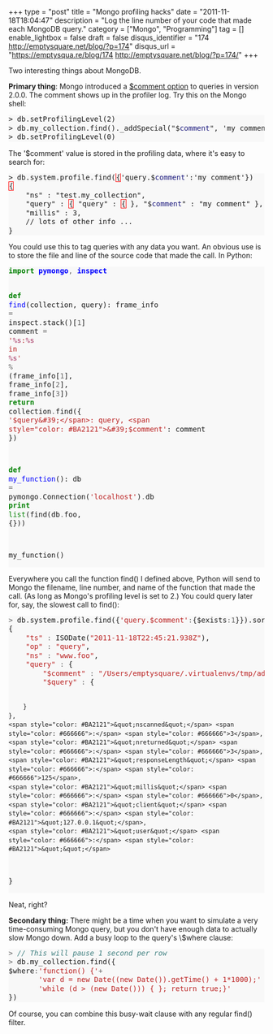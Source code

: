 +++
type = "post"
title = "Mongo profiling hacks"
date = "2011-11-18T18:04:47"
description = "Log the line number of your code that made each MongoDB query."
category = ["Mongo", "Programming"]
tag = []
enable_lightbox = false
draft = false
disqus_identifier = "174 http://emptysquare.net/blog/?p=174"
disqus_url = "https://emptysqua.re/blog/174 http://emptysquare.net/blog/?p=174/"
+++

<p>Two interesting things about MongoDB.</p>
<p><strong>Primary thing</strong>: Mongo introduced a <a href="http://www.mongodb.org/display/DOCS/Advanced+Queries#AdvancedQueries-%24comment">$comment
option</a>
to queries in version 2.0.0. The comment shows up in the profiler log.
Try this on the Mongo shell:</p>
<div class="codehilite" style="background: #f8f8f8"><pre style="line-height: 125%">&gt; db.setProfilingLevel(2)
&gt; db.my_collection.find()._addSpecial(&quot;$<span style="color: #19177C">comment</span>&quot;, &#39;my comment&#39;)
&gt; db.setProfilingLevel(0)
</pre></div>


<p>The '$comment' value is stored in the profiling data, where it's easy
to search for:</p>
<div class="codehilite" style="background: #f8f8f8"><pre style="line-height: 125%">&gt; db.system.profile.find(<span style="border: 1px solid #FF0000">{</span>&#39;query.$<span style="color: #19177C">comment</span>&#39;:&#39;my comment&#39;})
<span style="border: 1px solid #FF0000">{</span>
    &quot;ns&quot; : &quot;test.my_collection&quot;,
    &quot;query&quot; : <span style="border: 1px solid #FF0000">{</span> &quot;query&quot; : <span style="border: 1px solid #FF0000">{</span> }, &quot;$<span style="color: #19177C">comment</span>&quot; : &quot;my comment&quot; },
    &quot;millis&quot; : 3,
    // lots of other info ...
}
</pre></div>


<p>You could use this to tag queries with any data you want. An obvious use
is to store the file and line of the source code that made the call. In
Python:</p>
<div class="codehilite" style="background: #f8f8f8"><pre style="line-height: 125%"><span style="color: #008000; font-weight: bold">import</span> <span style="color: #0000FF; font-weight: bold">pymongo</span><span style="color: #666666">,</span> <span style="color: #0000FF; font-weight: bold">inspect</span>

<span style="color: #008000; font-weight: bold">def</span> <span style="color: #0000FF">find</span>(collection, query):
    frame_info <span style="color: #666666">=</span> inspect<span style="color: #666666">.</span>stack()[<span style="color: #666666">1</span>]
    comment <span style="color: #666666">=</span> <span style="color: #BA2121">&#39;</span><span style="color: #BB6688; font-weight: bold">%s</span><span style="color: #BA2121">:</span><span style="color: #BB6688; font-weight: bold">%s</span><span style="color: #BA2121"> in </span><span style="color: #BB6688; font-weight: bold">%s</span><span style="color: #BA2121">&#39;</span> <span style="color: #666666">%</span> (frame_info[<span style="color: #666666">1</span>], frame_info[<span style="color: #666666">2</span>], frame_info[<span style="color: #666666">3</span>])
    <span style="color: #008000; font-weight: bold">return</span> collection<span style="color: #666666">.</span>find({ <span style="color: #BA2121">&#39;$query&#39;</span>: query, <span style="color: #BA2121">&#39;$comment&#39;</span>: comment })

<span style="color: #008000; font-weight: bold">def</span> <span style="color: #0000FF">my_function</span>():
    db <span style="color: #666666">=</span> pymongo<span style="color: #666666">.</span>Connection(<span style="color: #BA2121">&#39;localhost&#39;</span>)<span style="color: #666666">.</span>db
    <span style="color: #008000; font-weight: bold">print</span> <span style="color: #008000">list</span>(find(db<span style="color: #666666">.</span>foo, {}))

my_function()
</pre></div>


<p>Everywhere you call the function find() I defined above, Python will
send to Mongo the filename, line number, and name of the function that
made the call. (As long as Mongo's profiling level is set to 2.) You
could query later for, say, the slowest call to find():</p>
<div class="codehilite" style="background: #f8f8f8"><pre style="line-height: 125%"><span style="color: #666666">&gt;</span> db.system.profile.find({<span style="color: #BA2121">&#39;query.$comment&#39;</span><span style="color: #666666">:</span>{$exists<span style="color: #666666">:1</span>}}).sort({millis<span style="color: #666666">:-1</span>})[<span style="color: #666666">0</span>]
{
    <span style="color: #BA2121">&quot;ts&quot;</span> <span style="color: #666666">:</span> ISODate(<span style="color: #BA2121">&quot;2011-11-18T22:45:21.938Z&quot;</span>),
    <span style="color: #BA2121">&quot;op&quot;</span> <span style="color: #666666">:</span> <span style="color: #BA2121">&quot;query&quot;</span>,
    <span style="color: #BA2121">&quot;ns&quot;</span> <span style="color: #666666">:</span> <span style="color: #BA2121">&quot;www.foo&quot;</span>,
    <span style="color: #BA2121">&quot;query&quot;</span> <span style="color: #666666">:</span> {
        <span style="color: #BA2121">&quot;$comment&quot;</span> <span style="color: #666666">:</span> <span style="color: #BA2121">&quot;/Users/emptysquare/.virtualenvs/tmp/add_comment.py:16 in my_function&quot;</span>,
        <span style="color: #BA2121">&quot;$query&quot;</span> <span style="color: #666666">:</span> {

        }
    },
    <span style="color: #BA2121">&quot;nscanned&quot;</span> <span style="color: #666666">:</span> <span style="color: #666666">3</span>,
    <span style="color: #BA2121">&quot;nreturned&quot;</span> <span style="color: #666666">:</span> <span style="color: #666666">3</span>,
    <span style="color: #BA2121">&quot;responseLength&quot;</span> <span style="color: #666666">:</span> <span style="color: #666666">125</span>,
    <span style="color: #BA2121">&quot;millis&quot;</span> <span style="color: #666666">:</span> <span style="color: #666666">0</span>,
    <span style="color: #BA2121">&quot;client&quot;</span> <span style="color: #666666">:</span> <span style="color: #BA2121">&quot;127.0.0.1&quot;</span>,
    <span style="color: #BA2121">&quot;user&quot;</span> <span style="color: #666666">:</span> <span style="color: #BA2121">&quot;&quot;</span>
}
</pre></div>


<p>Neat, right?</p>
<p><strong>Secondary thing:</strong> There might be a time when you want to simulate a
very time-consuming Mongo query, but you don't have enough data to
actually slow Mongo down. Add a busy loop to the query's \$where clause:</p>
<div class="codehilite" style="background: #f8f8f8"><pre style="line-height: 125%"><span style="color: #666666">&gt;</span> <span style="color: #408080; font-style: italic">// This will pause 1 second per row</span>
<span style="color: #666666">&gt;</span> db.my_collection.find({
$where<span style="color: #666666">:</span><span style="color: #BA2121">&#39;function() {&#39;</span><span style="color: #666666">+</span>
       <span style="color: #BA2121">&#39;var d = new Date((new Date()).getTime() + 1*1000);&#39;</span> <span style="color: #666666">+</span>
       <span style="color: #BA2121">&#39;while (d &gt; (new Date())) { }; return true;}&#39;</span>
})
</pre></div>


<p>Of course, you can combine this busy-wait clause with any regular find()
filter.</p>

